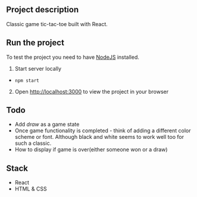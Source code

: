 ## Project description

Classic game tic-tac-toe built with React.

## Run the project
To test the project you need to have [NodeJS](https://nodejs.org/en/) installed.
1. Start server locally
-  `npm start`
2. Open [http://localhost:3000](http://localhost:3000) to view the project in your browser


## Todo
- Add *draw* as a game state
- Once game functionality is completed - think of adding a different color scheme or font. Although black and white seems to work well too for such a classic.
- How to display if game is over(either someone won or a draw)


## Stack
- React
- HTML & CSS
